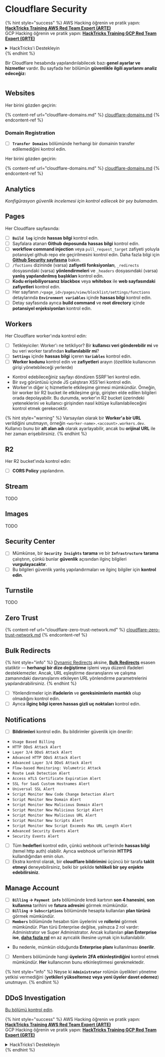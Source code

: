 # Cloudflare Security

{% hint style="success" %}
AWS Hacking öğrenin ve pratik yapın:<img src="/.gitbook/assets/image.png" alt="" data-size="line">[**HackTricks Training AWS Red Team Expert (ARTE)**](https://training.hacktricks.xyz/courses/arte)<img src="/.gitbook/assets/image.png" alt="" data-size="line">\
GCP Hacking öğrenin ve pratik yapın: <img src="/.gitbook/assets/image (2).png" alt="" data-size="line">[**HackTricks Training GCP Red Team Expert (GRTE)**<img src="/.gitbook/assets/image (2).png" alt="" data-size="line">](https://training.hacktricks.xyz/courses/grte)

<details>

<summary>HackTricks'i Destekleyin</summary>

* [**Abonelik planlarını**](https://github.com/sponsors/carlospolop) kontrol edin!
* **Katılın** 💬 [**Discord grubuna**](https://discord.gg/hRep4RUj7f) veya [**telegram grubuna**](https://t.me/peass) ya da **Twitter'da** bizi takip edin 🐦 [**@hacktricks\_live**](https://twitter.com/hacktricks\_live)**.**
* **HackTricks'e** [**PR göndererek**](https://github.com/carlospolop/hacktricks) ve [**HackTricks Cloud**](https://github.com/carlospolop/hacktricks-cloud) github depolarına **hacking ipuçlarını paylaşın**.

</details>
{% endhint %}

Bir Cloudflare hesabında yapılandırılabilecek bazı **genel ayarlar ve hizmetler** vardır. Bu sayfada her bölümün **güvenlikle ilgili ayarlarını analiz edeceğiz:**

<figure><img src="../../.gitbook/assets/image (117).png" alt=""><figcaption></figcaption></figure>

## Websites

Her birini gözden geçirin:

{% content-ref url="cloudflare-domains.md" %}
[cloudflare-domains.md](cloudflare-domains.md)
{% endcontent-ref %}

### Domain Registration

* [ ] **`Transfer Domains`** bölümünde herhangi bir domainin transfer edilemediğini kontrol edin.

Her birini gözden geçirin:

{% content-ref url="cloudflare-domains.md" %}
[cloudflare-domains.md](cloudflare-domains.md)
{% endcontent-ref %}

## Analytics

_Konfigürasyon güvenlik incelemesi için kontrol edilecek bir şey bulamadım._

## Pages

Her Cloudflare sayfasında:

* [ ] **`Build log`** içinde **hassas bilgi** kontrol edin.
* [ ] Sayfalara atanan **Github deposunda** **hassas bilgi** kontrol edin.
* [ ] **workflow command injection** veya `pull_request_target` zafiyeti yoluyla potansiyel github repo ele geçirilmesini kontrol edin. Daha fazla bilgi için [**Github Security sayfasına**](../github-security/) bakın.
* [ ] `/fuctions` dizininde (varsa) **zafiyetli fonksiyonları**, `_redirects` dosyasındaki (varsa) **yönlendirmeleri** ve `_headers` dosyasındaki (varsa) **yanlış yapılandırılmış başlıkları** kontrol edin.
* [ ] **Kodu erişebiliyorsanız** **blackbox** veya **whitebox** ile **web sayfasındaki** **zafiyetleri** kontrol edin.
* [ ] Her sayfanın `/<page_id>/pages/view/blocklist/settings/functions` detaylarında **`Environment variables`** içinde **hassas bilgi** kontrol edin.
* [ ] Detay sayfasında ayrıca **build command** ve **root directory** içinde **potansiyel enjeksiyonları** kontrol edin.

## **Workers**

Her Cloudflare worker'ında kontrol edin:

* [ ] Tetikleyiciler: Worker'ı ne tetikliyor? Bir **kullanıcı veri gönderebilir mi** ve bu veri worker tarafından **kullanılabilir mi**?
* [ ] **`Settings`** içinde **hassas bilgi** içeren **`Variables`** kontrol edin.
* [ ] **Worker kodunu** kontrol edin ve **zafiyetleri** arayın (özellikle kullanıcının girişi yönetebileceği yerlerde)
* Kontrol edebileceğiniz sayfayı döndüren SSRF'leri kontrol edin.
* Bir svg görüntüsü içinde JS çalıştıran XSS'leri kontrol edin.
* Worker'ın diğer iç hizmetlerle etkileşime girmesi mümkündür. Örneğin, bir worker bir R2 bucket ile etkileşime girip, girişten elde edilen bilgileri orada depolayabilir. Bu durumda, worker'ın R2 bucket üzerindeki yeteneklerini ve kullanıcı girişinden nasıl kötüye kullanılabileceğini kontrol etmek gerekecektir.

{% hint style="warning" %}
Varsayılan olarak bir **Worker'a bir URL** verildiğini unutmayın, örneğin `<worker-name>.<account>.workers.dev`. Kullanıcı bunu bir **alt alan adı** olarak ayarlayabilir, ancak bu **orijinal URL** ile her zaman erişebilirsiniz.
{% endhint %}

## R2

Her R2 bucket'ında kontrol edin:

* [ ] **CORS Policy** yapılandırın.

## Stream

TODO

## Images

TODO

## Security Center

* [ ] Mümkünse, bir **`Security Insights`** **tarama** ve bir **`Infrastructure`** **tarama** çalıştırın, çünkü bunlar **güvenlik** açısından ilginç bilgileri **vurgulayacaktır**.
* [ ] Bu bilgileri güvenlik yanlış yapılandırmaları ve ilginç bilgiler için **kontrol edin**.

## Turnstile

TODO

## **Zero Trust**

{% content-ref url="cloudflare-zero-trust-network.md" %}
[cloudflare-zero-trust-network.md](cloudflare-zero-trust-network.md)
{% endcontent-ref %}

## Bulk Redirects

{% hint style="info" %}
[Dynamic Redirects](https://developers.cloudflare.com/rules/url-forwarding/dynamic-redirects/) aksine, [**Bulk Redirects**](https://developers.cloudflare.com/rules/url-forwarding/bulk-redirects/) esasen statiktir — **herhangi bir dize değiştirme** işlemi veya düzenli ifadeleri desteklemezler. Ancak, URL eşleştirme davranışlarını ve çalışma zamanındaki davranışlarını etkileyen URL yönlendirme parametrelerini yapılandırabilirsiniz.
{% endhint %}

* [ ] Yönlendirmeler için **ifadelerin** ve **gereksinimlerin** **mantıklı** olup olmadığını kontrol edin.
* [ ] Ayrıca **ilginç bilgi içeren hassas gizli uç noktaları** kontrol edin.

## Notifications

* [ ] **Bildirimleri** kontrol edin. Bu bildirimler güvenlik için önerilir:
* `Usage Based Billing`
* `HTTP DDoS Attack Alert`
* `Layer 3/4 DDoS Attack Alert`
* `Advanced HTTP DDoS Attack Alert`
* `Advanced Layer 3/4 DDoS Attack Alert`
* `Flow-based Monitoring: Volumetric Attack`
* `Route Leak Detection Alert`
* `Access mTLS Certificate Expiration Alert`
* `SSL for SaaS Custom Hostnames Alert`
* `Universal SSL Alert`
* `Script Monitor New Code Change Detection Alert`
* `Script Monitor New Domain Alert`
* `Script Monitor New Malicious Domain Alert`
* `Script Monitor New Malicious Script Alert`
* `Script Monitor New Malicious URL Alert`
* `Script Monitor New Scripts Alert`
* `Script Monitor New Script Exceeds Max URL Length Alert`
* `Advanced Security Events Alert`
* `Security Events Alert`
* [ ] Tüm **hedefleri** kontrol edin, çünkü webhook url'lerinde **hassas bilgi** (temel http auth) olabilir. Ayrıca webhook url'lerinin **HTTPS** kullandığından emin olun.
* [ ] Ekstra kontrol olarak, bir **cloudflare bildirimini** üçüncü bir tarafa **taklit etmeyi** deneyebilirsiniz, belki bir şekilde **tehlikeli bir şey enjekte edebilirsiniz**.

## Manage Account

* [ ] **`Billing` -> `Payment info`** bölümünde kredi kartının **son 4 hanesini**, **son kullanma** tarihini ve **fatura adresini** görmek mümkündür.
* [ ] **`Billing` -> `Subscriptions`** bölümünde hesapta kullanılan **plan türünü** görmek mümkündür.
* [ ] **`Members`** bölümünde hesabın tüm üyelerini ve **rollerini** görmek mümkündür. Plan türü Enterprise değilse, yalnızca 2 rol vardır: Administrator ve Super Administrator. Ancak kullanılan **plan Enterprise ise**, [**daha fazla rol**](https://developers.cloudflare.com/fundamentals/account-and-billing/account-setup/account-roles/) en az ayrıcalık ilkesine uymak için kullanılabilir.
* Bu nedenle, mümkün olduğunda **Enterprise planı** kullanılması **önerilir**.
* [ ] Members bölümünde hangi **üyelerin** **2FA etkinleştirdiğini** kontrol etmek mümkündür. **Her** kullanıcının bunu etkinleştirmesi gerekmektedir.

{% hint style="info" %}
Neyse ki **`Administrator`** rolünün üyelikleri yönetme yetkisi vermediğini (**yetkileri yükseltemez veya yeni üyeler davet edemez**) unutmayın.
{% endhint %}

## DDoS Investigation

[Bu bölümü kontrol edin](cloudflare-domains.md#cloudflare-ddos-protection).

{% hint style="success" %}
AWS Hacking öğrenin ve pratik yapın:<img src="/.gitbook/assets/image.png" alt="" data-size="line">[**HackTricks Training AWS Red Team Expert (ARTE)**](https://training.hacktricks.xyz/courses/arte)<img src="/.gitbook/assets/image.png" alt="" data-size="line">\
GCP Hacking öğrenin ve pratik yapın: <img src="/.gitbook/assets/image (2).png" alt="" data-size="line">[**HackTricks Training GCP Red Team Expert (GRTE)**<img src="/.gitbook/assets/image (2).png" alt="" data-size="line">](https://training.hacktricks.xyz/courses/grte)

<details>

<summary>HackTricks'i Destekleyin</summary>

* [**Abonelik planlarını**](https://github.com/sponsors/carlospolop) kontrol edin!
* **Katılın** 💬 [**Discord grubuna**](https://discord.gg/hRep4RUj7f) veya [**telegram grubuna**](https://t.me/peass) ya da **Twitter'da** bizi takip edin 🐦 [**@hacktricks\_live**](https://twitter.com/hacktricks\_live)**.**
* **HackTricks'e** [**PR göndererek**](https://github.com/carlospolop/hacktricks) ve [**HackTricks Cloud**](https://github.com/carlospolop/hacktricks-cloud) github depolarına **hacking ipuçlarını paylaşın**.

</details>
{% endhint %}
